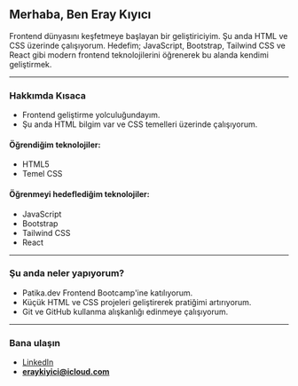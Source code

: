 ## Merhaba, Ben Eray Kıyıcı

Frontend dünyasını keşfetmeye başlayan bir geliştiriciyim. Şu anda HTML ve CSS üzerinde çalışıyorum. Hedefim; JavaScript, Bootstrap, Tailwind CSS ve React gibi modern frontend teknolojilerini öğrenerek bu alanda kendimi geliştirmek.

---

### Hakkımda Kısaca

-  Frontend geliştirme yolculuğundayım.
-  Şu anda HTML bilgim var ve CSS temelleri üzerinde çalışıyorum.



  #### Öğrendiğim teknolojiler:
  - HTML5
  - Temel CSS

  #### Öğrenmeyi hedeflediğim teknolojiler:
  - JavaScript
  - Bootstrap
  - Tailwind CSS
  - React

---

###  Şu anda neler yapıyorum?

- Patika.dev Frontend Bootcamp'ine katılıyorum.
- Küçük HTML ve CSS projeleri geliştirerek pratiğimi artırıyorum.
- Git ve GitHub kullanma alışkanlığı edinmeye çalışıyorum.

---

###  Bana ulaşın

-  <a href="https://www.linkedin.com/in/eraykiyici/" target=blank >LinkedIn</a>
-  **eraykiyici@icloud.com**

